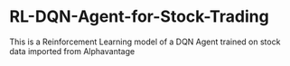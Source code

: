 # RL-DQN-Agent-for-Stock-Trading

This is a Reinforcement Learning model of a DQN Agent trained on stock data imported from Alphavantage
